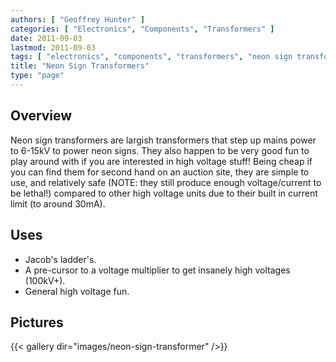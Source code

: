 ```yaml
---
authors: [ "Geoffrey Hunter" ]
categories: [ "Electronics", "Components", "Transformers" ]
date: 2011-09-03
lastmod: 2011-09-03
tags: [ "electronics", "components", "transformers", "neon sign transformers", "high voltage", "Jacob's Ladder", "voltage multipliers" ]
title: "Neon Sign Transformers"
type: "page"
---
```


## Overview

Neon sign transformers are largish transformers that step up mains power to 6-15kV to power neon signs. They also happen to be very good fun to play around with if you are interested in high voltage stuff! Being cheap if you can find them for second hand on an auction site, they are simple to use, and relatively safe (NOTE: they still produce enough voltage/current to be lethal!) compared to other high voltage units due to their built in current limit (to around 30mA).

## Uses

* Jacob's ladder's.
* A pre-cursor to a voltage multiplier to get insanely high voltages (100kV+).
* General high voltage fun.

## Pictures

{{< gallery dir="images/neon-sign-transformer" />}}
